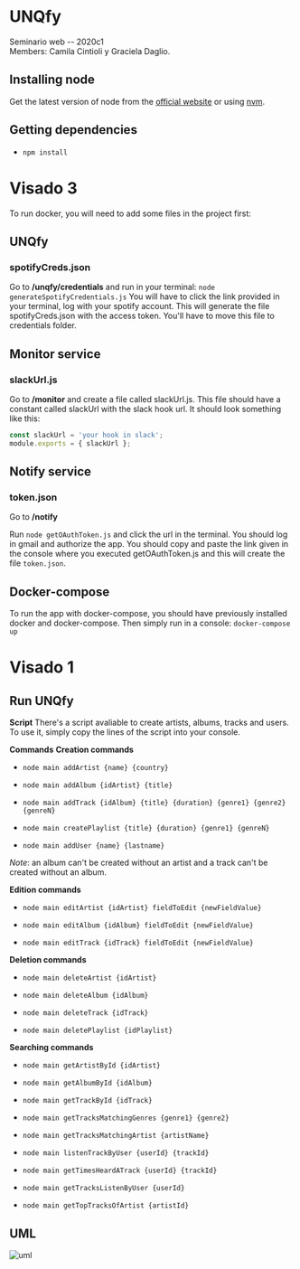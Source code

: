 # UNQfy 

Seminario web -- 2020c1  
Members: Camila Cintioli y Graciela Daglio.
## **Installing node**

Get the latest version of node from the [official website](https://nodejs.org/) or using [nvm](https://github.com/creationix/nvm).

## **Getting dependencies**

 - ```npm install```

# Visado 3

To run docker, you will need to add some files in the project first:

## UNQfy

### spotifyCreds.json

Go to **/unqfy/credentials** and run in your terminal:
```node generateSpotifyCredentials.js```
You will have to click the link provided in your terminal, log with your spotify account. This will generate the file spotifyCreds.json with the access token. 
You'll have to move this file to credentials folder.

## Monitor service

### slackUrl.js

Go to **/monitor** and create a file called slackUrl.js. This file should have a constant called slackUrl with the slack hook url. It should look something like this:
```javascript
const slackUrl = 'your hook in slack';
module.exports = { slackUrl };
```

## Notify service

### token.json

Go to **/notify**

Run ```node getOAuthToken.js``` and click the url in the terminal. You should log in gmail and authorize the app. 
You should copy and paste the link given in the console where you executed getOAuthToken.js and this will create the file ```token.json```.

## Docker-compose

To run the app with docker-compose, you should have previously installed docker and docker-compose. Then simply run in a console:
```docker-compose up```


# Visado 1

## **Run UNQfy**

**Script**
There's a script avaliable to create artists, albums, tracks and users. To use it, simply copy the lines of the script into your console.

**Commands**
**Creation commands**
 - ```node main addArtist {name} {country}```

 - ```node main addAlbum {idArtist} {title} ```

 - ```node main addTrack {idAlbum} {title} {duration} {genre1} {genre2} {genreN}```

 - ```node main createPlaylist {title} {duration} {genre1} {genreN}```

 - ```node main addUser {name} {lastname}```

*Note*: an album can't be created without an artist and a track can't be created without an album.

**Edition commands**

 - ```node main editArtist {idArtist} fieldToEdit {newFieldValue} ```
 
 - ```node main editAlbum {idAlbum} fieldToEdit {newFieldValue} ```
 
 - ```node main editTrack {idTrack} fieldToEdit {newFieldValue} ```

**Deletion commands**
 - ```node main deleteArtist {idArtist} ```
 
 - ```node main deleteAlbum {idAlbum}```
 
 - ```node main deleteTrack {idTrack} ```
 
  - ```node main deletePlaylist {idPlaylist} ```

**Searching commands**
- ```node main getArtistById {idArtist} ```
 
 - ```node main getAlbumById {idAlbum}```
 
 - ```node main getTrackById {idTrack} ```
 
- ```node main getTracksMatchingGenres {genre1} {genre2} ```
  
- ```node main getTracksMatchingArtist {artistName}```
 
- ```node main listenTrackByUser {userId} {trackId}```

- ```node main getTimesHeardATrack {userId} {trackId}```

- ```node main getTracksListenByUser {userId}```

- ```node main getTopTracksOfArtist {artistId}```

## **UML**

![uml](./UNQfyUML.svg "Diagrama de clases")

